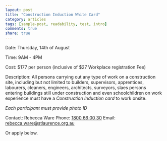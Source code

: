 ```yaml
---
layout: post
title: "Construction Induction White Card"
category: articles
tags: [sample-post, readability, test, intro]
comments: true
share: true
---
```


Date: Thursday, 14th of August

Time: 9AM - 4PM

Cost: $177 per person (inclusive of $27 Workplace registration Fee)

Description: All persons carrying out any type of work on a construction site, including but not limited to builders, supervisors, apprentices, labourers, cleaners, engineers, architects, surveyors, slaes persons entering buildings still under construction and even schoolchildren on work experience must have a *Construction Induction card* to work onsite.

*Each participant must provide photo ID*

Contact: Rebecca Ware
Phone: [1800 66 00 30](tel:1800660030)
Email: [rebecca.ware@stlaurence.org.au](mailto:rebecca.ware@stlaurence.org.au)

Or apply below.
